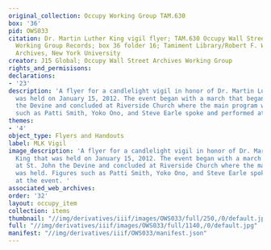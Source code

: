 ```yaml
---
original_collection: Occupy Working Group TAM.630
box: '36'
pid: OWS033
citation: Dr. Martin Luther King vigil flyer; TAM.630 Occupy Wall Street Archives
  Working Group Records; box 36 folder 16; Tamiment Library/Robert F. Wagner Labor
  Archives, New York University
creator: J15 Global; Occupy Wall Street Archives Working Group
rights_and_permisisons:
declarations:
- '23'
description: 'A flyer for a candlelight vigil in honor of Dr. Martin Luther King that
  was held on January 15, 2012. The event began with a march that began at St. John
  the Devine and concluded at Riverside Church where the main program was held. Figures
  such as Patti Smith, Yoko Ono, and Steve Earle spoke and performed at the event. '
themes:
- '4'
object_type: Flyers and Handouts
label: MLK Vigil
image_description: 'A flyer for a candlelight vigil in honor of Dr. Martin Luther
  King that was held on January 15, 2012. The event began with a march that began
  at St. John the Devine and concluded at Riverside Church where the main program
  was held. Figures such as Patti Smith, Yoko Ono, and Steve Earle spoke and performed
  at the event. '
associated_web_archives:
order: '32'
layout: occupy_item
collection: items
thumbnail: "//img/derivatives/iiif/images/OWS033/full/250,/0/default.jpg"
full: "//img/derivatives/iiif/images/OWS033/full/1140,/0/default.jpg"
manifest: "//img/derivatives/iiif/OWS033/manifest.json"
---
```

